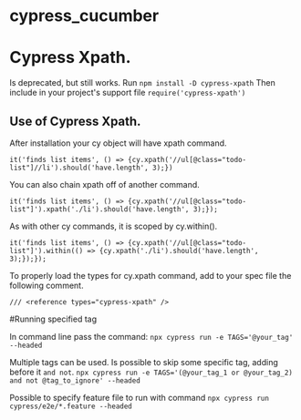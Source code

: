 # cypress_cucumber

# Cypress Xpath.
Is deprecated, but still works.
Run
`npm install -D cypress-xpath`
Then include in your project's support file
`require('cypress-xpath')`

## Use of Cypress Xpath.

After installation your cy object will have xpath command.

`it('finds list items', () => {cy.xpath('//ul[@class="todo-list"]//li').should('have.length', 3);})`

You can also chain xpath off of another command.

`it('finds list items', () => {cy.xpath('//ul[@class="todo-list"]').xpath('./li').should('have.length', 3);});`

As with other cy commands, it is scoped by cy.within().

`it('finds list items', () => {cy.xpath('//ul[@class="todo-list"]').within(() => {cy.xpath('./li').should('have.length', 3);});});`

To properly load the types for cy.xpath command, add to your spec file the following comment.

`/// <reference types="cypress-xpath" />`

#Running specified tag

In command line pass the command:
 `npx cypress run -e TAGS='@your_tag' --headed`

Multiple tags can be used. Is possible to skip some specific tag, adding before it `and not`. 
`npx cypress run -e TAGS='(@your_tag_1 or @your_tag_2) and not @tag_to_ignore' --headed`

Possible to specify feature file to run with command
`npx cypress run cypress/e2e/*.feature --headed`
